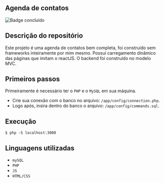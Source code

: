 ## Agenda de contatos
![Badge concluído](http://img.shields.io/static/v1?label=STATUS&message=CONCLUÍDO&color=GREEN&style=for-the-badge)

## Descrição do repositório
Este projeto é uma agenda de contatos bem completa, foi construído sem frameworks inteiramente por mim mesmo. 
Possui carregamento dinâmico das páginas que imitam o reactJS.
O backend foi construído no modelo MVC.

## Primeiros passos

Primeiramente é necessário ter o `PHP` e o `MySQL` em sua máquina.

- Crie sua conexão com o banco no arquivo: `/app/config/connection.php`.
- Logo após, insira dentro do banco o arquivo: `/app/config/commands.sql`.

## Execução

```
$ php -S localhost:3000
```

## Linguagens utilizadas

- `mySQL`
- `PHP`
- `JS`
- `HTML/CSS`

